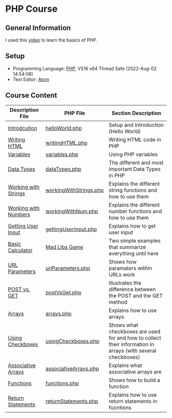 # PHP Course #

## General Information ##
I used this [video](https://www.youtube.com/watch?v=OK_JCtrrv-c) to learn the basics of PHP.

## Setup ##
- Programming Language: [PHP](https://windows.php.net/download#php-8.1), VS16 x64 Thread Safe (2022-Aug-02 14:54:08)
- Text Editor: [Atom](https://atom.io/)

## Course Content ##
| Description File | PHP File | Section Description |
| ----------- | ----------- | ----------- |
| [Introdcution](https://github.com/dastal/Tutorials/tree/main/php_Course/documents/introduction.md) | [helloWorld.php](https://github.com/dastal/Tutorials/tree/main/php_Course/www/helloWorld.php) | Setup and Introduction (Hello World) |
| [Writing HTML](https://github.com/dastal/Tutorials/tree/main/php_Course/documents/writingHTML.md) | [writingHTML.php](https://github.com/dastal/Tutorials/tree/main/php_Course/www/writingHTML.php) | Writing HTML code in PHP |
| [Variables](https://github.com/dastal/Tutorials/tree/main/php_Course/documents/variables.md) | [variables.php](https://github.com/dastal/Tutorials/tree/main/php_Course/www/variables.php) | Using PHP variables |
| [Data Types](https://github.com/dastal/Tutorials/tree/main/php_Course/documents/dataTypes.md) | [dataTypes.php](https://github.com/dastal/Tutorials/tree/main/php_Course/www/dataTypes.php) | The different and most important Data Types in PHP |
| [Working with Strings](https://github.com/dastal/Tutorials/tree/main/php_Course/documents/workingWithStrings.md) | [workingWithStrings.php](https://github.com/dastal/Tutorials/tree/main/php_Course/www/workingWithStrings.php) | Explains the different string functions and how to use them |
| [Working with Numbers](https://github.com/dastal/Tutorials/tree/main/php_Course/documents/workingWithNum.md) | [workingWithNum.php](https://github.com/dastal/Tutorials/tree/main/php_Course/www/workingWithNum.php) | Explains the different number functions and how to use them |
| [Getting User Input](https://github.com/dastal/Tutorials/tree/main/php_Course/documents/gettingUserInput.md) | [gettingUserInput.php](https://github.com/dastal/Tutorials/tree/main/php_Course/www/gettingUserInput.php) | Explains how to get user input |
| [Basic Calculator](https://github.com/dastal/Tutorials/tree/main/php_Course/www/basicCalculator.php) | [Mad Libs Game](https://github.com/dastal/Tutorials/tree/main/php_Course/www/madLibs.php) | Two simple examples that summarize everything until here |
| [URL Parameters](https://github.com/dastal/Tutorials/tree/main/php_Course/documents/urlParameters.md) | [urlParameters.php](https://github.com/dastal/Tutorials/tree/main/php_Course/www/urlParameters.php) | Shows how paramaters within URLs work |
| [POST vs. GET](https://github.com/dastal/Tutorials/tree/main/php_Course/documents/postVsGet.md) | [postVsGet.php](https://github.com/dastal/Tutorials/tree/main/php_Course/www/postVsGet.php) | Illustrates the difference between the POST and the GET method |
| [Arrays](https://github.com/dastal/Tutorials/tree/main/php_Course/documents/arrays.md) | [arrays.php](https://github.com/dastal/Tutorials/tree/main/php_Course/www/arrays.php) | Explains how to use arrays |
| [Using Checkboxes](https://github.com/dastal/Tutorials/tree/main/php_Course/documents/usingCheckboxes.md) | [usingCheckboxes.php](https://github.com/dastal/Tutorials/tree/main/php_Course/www/usingCheckboxes.php) | Shows what checkboxes are used for and how to collect their information in arrays (with several checkboxes) |
| [Associative Arrays](https://github.com/dastal/Tutorials/tree/main/php_Course/documents/associativeArrays.md) | [associativeArrays.php](https://github.com/dastal/Tutorials/tree/main/php_Course/www/associativeArrays.php) | Explains what associative arrays are |
| [Functions](https://github.com/dastal/Tutorials/tree/main/php_Course/documents/functions.md) | [functions.php](https://github.com/dastal/Tutorials/tree/main/php_Course/www/functions.php) | Shows how to build a function |
| [Return Statements](https://github.com/dastal/Tutorials/tree/main/php_Course/documents/returnStatements.md) | [returnStatements.php](https://github.com/dastal/Tutorials/tree/main/php_Course/www/returnStatements.php) | Explains how to use return statements in fucntions |
